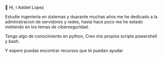  👋 Hi, I Addiel Lopez

Estudie ingenieria en sistemas y duarante muchas años me he dedicado a la administracion de servidores y redes, 
hasta hace poco me he estado metiendo en los temas de ciberseguridad.

Tengo algo de conocimiento en python, 
Creo mis propios scripts powershell y bash.

Y espero puedas encontrar recursos que te puedan ayudar


<!---
joseaddiel/joseaddiel is a ✨ special ✨ repository because its `README.md` (this file) appears on your GitHub profile.
You can click the Preview link to take a look at your changes.
--->

